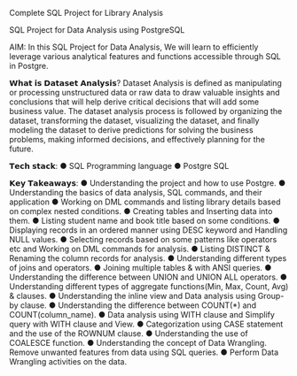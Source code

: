 Complete SQL Project for Library Analysis


SQL Project for Data Analysis using PostgreSQL

AIM:
In this SQL Project for Data Analysis, We will learn to efficiently leverage various analytical features and functions accessible through SQL in Postgre.

𝗪𝗵𝗮𝘁 𝗶𝘀 𝗗𝗮𝘁𝗮𝘀𝗲𝘁 𝗔𝗻𝗮𝗹𝘆𝘀𝗶𝘀?
Dataset Analysis is defined as manipulating or processing unstructured data or raw data to draw valuable insights and conclusions that will help derive critical decisions that will add some business value. The dataset analysis process is followed by organizing the dataset, transforming the dataset, visualizing the dataset, and finally modeling the dataset to derive predictions for solving the business problems, making informed decisions, and effectively planning for the future.

𝗧𝗲𝗰𝗵 𝘀𝘁𝗮𝗰𝗸:
● SQL Programming language ● Postgre SQL 

𝗞𝗲𝘆 𝗧𝗮𝗸𝗲𝗮𝘄𝗮𝘆𝘀:
● Understanding the project and how to use Postgre.
● Understanding the basics of data analysis, SQL commands, and their application
● Working on DML commands and listing library details based on complex nested conditions.
● Creating tables and Inserting data into them.
● Listing student name and book title based on some conditions.
● Displaying records in an ordered manner using DESC keyword and Handling NULL values.
● Selecting records based on some patterns like operators etc and Working on DML commands for analysis.
● Listing DISTINCT & Renaming the column records for analysis.
● Understanding different types of joins and operators.
● Joining multiple tables & with ANSI queries.
● Understanding the difference between UNION and UNION ALL operators.
● Understanding different types of aggregate functions(Min, Max, Count, Avg) & clauses.
● Understanding the inline view and Data analysis using Group-by clause.
● Understanding the difference between COUNT(*) and COUNT(column_name).
● Data analysis using WITH clause and Simplify query with WITH clause and View.
● Categorization using CASE statement and the use of the ROWNUM clause.
● Understanding the use of COALESCE function. 
● Understanding the concept of Data Wrangling. Remove unwanted features from data using SQL queries.
● Perform Data Wrangling activities on the data.
